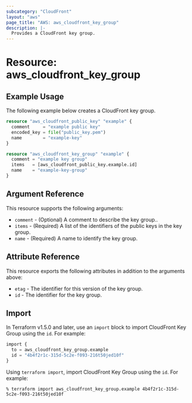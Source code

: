 ```yaml
---
subcategory: "CloudFront"
layout: "aws"
page_title: "AWS: aws_cloudfront_key_group"
description: |-
  Provides a CloudFront key group.
---
```


# Resource: aws_cloudfront_key_group

## Example Usage

The following example below creates a CloudFront key group.

```terraform
resource "aws_cloudfront_public_key" "example" {
  comment     = "example public key"
  encoded_key = file("public_key.pem")
  name        = "example-key"
}

resource "aws_cloudfront_key_group" "example" {
  comment = "example key group"
  items   = [aws_cloudfront_public_key.example.id]
  name    = "example-key-group"
}
```

## Argument Reference

This resource supports the following arguments:

* `comment` - (Optional) A comment to describe the key group..
* `items` - (Required) A list of the identifiers of the public keys in the key group.
* `name` - (Required) A name to identify the key group.

## Attribute Reference

This resource exports the following attributes in addition to the arguments above:

* `etag` - The identifier for this version of the key group.
* `id` - The identifier for the key group.

## Import

In Terraform v1.5.0 and later, use an `import` block to import CloudFront Key Group using the `id`. For example:

```terraform
import {
  to = aws_cloudfront_key_group.example
  id = "4b4f2r1c-315d-5c2e-f093-216t50jed10f"
}
```

Using `terraform import`, import CloudFront Key Group using the `id`. For example:

```console
% terraform import aws_cloudfront_key_group.example 4b4f2r1c-315d-5c2e-f093-216t50jed10f
```
